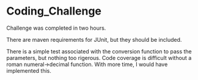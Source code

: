 # Coding_Challenge

Challenge was completed in two hours.

There are maven requirements for JUnit, but they should be included.

There is a simple test associated with the conversion function to pass the parameters, but nothing too rigerous. Code coverage is difficult without a roman numeral->decimal function. With more time, I would have implemented this. 

